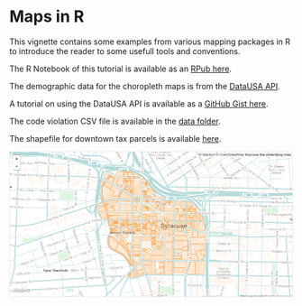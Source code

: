# Maps in R

This vignette contains some examples from various mapping packages in R to introduce the reader to some usefull tools and conventions.

The R Notebook of this tutorial is available as an [RPub here](http://rpubs.com/jdlecy/maps_in_r).

The demographic data for the choropleth maps is from the [DataUSA API](http://datausa.io/).

A tutorial on using the DataUSA API is available as a [GitHub Gist here](https://gist.github.com/lecy/0aa782a873cd174573f32d243233ca5b).

The code violation CSV file is available in the [data folder](./Data).

The shapefile for downtown tax parcels is available [here](./Data/Downtown_Syracuse.geojson).

![alt text](./Data/downtown.png)


